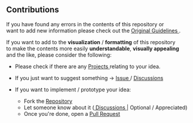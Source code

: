 
[ Original Guidelines ]: https://github.com/samuel-lucas6/Cryptography-Guidelines

[ Issue ]: https://github.com/IHateYourCode/Cryptography-Guidelines/issues
[ Discussions ]: https://github.com/IHateYourCode/Cryptography-Guidelines/discussions
[ Projects ]: https://github.com/IHateYourCode/Cryptography-Guidelines/projects
[ Repository ]: https://github.com/IHateYourCode/Cryptography-Guidelines
[ Pull Request ]: https://github.com/IHateYourCode/Cryptography-Guidelines/pulls

## Contributions

If you have found any errors in the contents of this repository or<br>
want to add new information please check out the [ Original Guidelines ].

If you want to add to the **visualization** / **formatting** of this repository<br>
to make the contents more easily **understandable**, **visually appealing**<br>
and the like, please consider the following:

- Please check if there are any [ Projects ] relating to your idea.

- If you just want to suggest something -> [ Issue ] / [ Discussions ]

- If you want to implement / prototype your idea:
    - Fork the [ Repository ]
    - Let someone know about it ([ Discussions ] | Optional / Appreciated)
    - Once you're done, open a [ Pull Request ]
